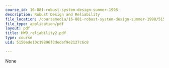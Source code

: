 ```yaml
---
course_id: 16-881-robust-system-design-summer-1998
description: Robust Design and Reliability
file_location: /coursemedia/16-881-robust-system-design-summer-1998/5150ede10c19896f3dedef9e2127c6c8_HW9_reliability2.pdf
file_type: application/pdf
layout: pdf
title: HW9_reliability2.pdf
type: course
uid: 5150ede10c19896f3dedef9e2127c6c8

---
```

None